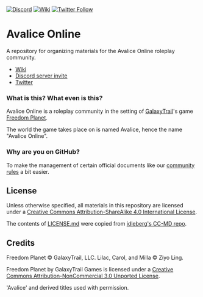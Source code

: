 [![Discord](https://img.shields.io/discord/210833549073448961.svg)](https://avalice.online/discord)
[![Wiki](https://img.shields.io/badge/Wikia-contribute-blue.svg)](http://avalice.wikia.com/)
[![Twitter Follow](https://img.shields.io/twitter/follow/AvaliceOnline.svg)](https://twitter.com/AvaliceOnline)

# Avalice Online
A repository for organizing materials for the Avalice Online roleplay community.

* [Wiki](http://avalice.wikia.com/wiki/)
* [Discord server invite](https://avalice.online/discord)
* [Twitter](https://twitter.com/AvaliceOnline)

### What is this? What even is this?
Avalice Online is a roleplay community in the setting of
[GalaxyTrail](http://galaxytrail.com/)'s game
[Freedom Planet](http://freedomplanet.galaxytrail.com/).

The world the game takes place on is named Avalice, hence the name 
"Avalice Online".

### Why are you on GitHub?
To make the management of certain official documents like our
[community rules](rules.md) a bit easier.

## License
Unless otherwise specified, all materials in this repository are licensed
under a [Creative Commons Attribution-ShareAlike 4.0 International License](LICENSE.md).

The contents of [LICENSE.md](LICENSE.md) were copied from
[idleberg's CC-MD repo](https://github.com/idleberg/Creative-Commons-Markdown).

## Credits
Freedom Planet © GalaxyTrail, LLC.
Lilac, Carol, and Milla © Ziyo Ling.

Freedom Planet by GalaxyTrail Games is licensed under a
[Creative Commons Attribution-NonCommercial 3.0 Unported License](https://creativecommons.org/licenses/by-nc/3.0/).

'Avalice' and derived titles used with permission.
